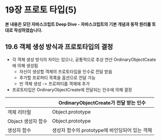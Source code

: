 # 19장 프로토 타입(5)

**본 내용은 모던 자바스크립트 Deep Dive - 자바스크립트의 기본 개념과 동작 원리를 토대로 작성하였습니다.**



## 19.6 객체 생성 방식과 프로토타입의 결정

* 각 객체 생성 방식의 차이는 있으나, 공통적으로 추상 연산 OrdinaryObjectCeate에 의해 생성됨
  * 자신이 생성할 객체의 프로토타입을 인수로 전달 받음
  * 추가할 프로퍼티 목록을 옵션으로 전달 가능
  * 빈 객체 생성 -> 프로퍼티를 객체에 추가
* 프로토타입은 OrdinaryObjectCreate에 전달되는 인수에 의해 결정



|                    | OrdinaryObjectCreate가 전달 받는 인수          |
| ------------------ | ---------------------------------------------- |
| 객체 리터럴        | Object.prototype                               |
| Object 생성자 함수 | Object.prototype                               |
| 생성자 함수        | 생성자 함수의 prototype에 바인딩되어 있는 객체 |
